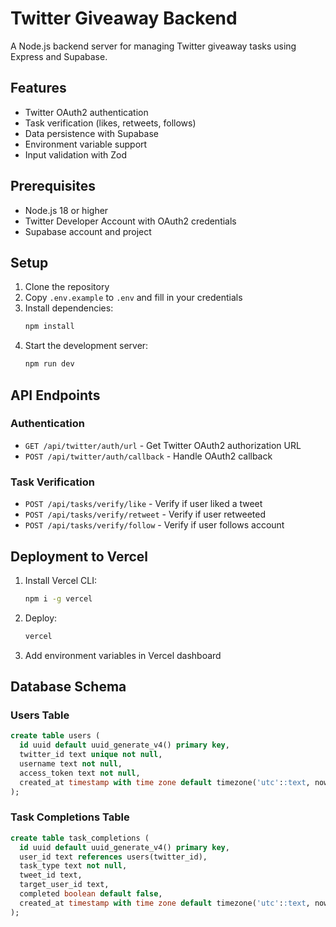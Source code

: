 # Twitter Giveaway Backend

A Node.js backend server for managing Twitter giveaway tasks using Express and Supabase.

## Features

- Twitter OAuth2 authentication
- Task verification (likes, retweets, follows)
- Data persistence with Supabase
- Environment variable support
- Input validation with Zod

## Prerequisites

- Node.js 18 or higher
- Twitter Developer Account with OAuth2 credentials
- Supabase account and project

## Setup

1. Clone the repository
2. Copy `.env.example` to `.env` and fill in your credentials
3. Install dependencies:
   ```bash
   npm install
   ```
4. Start the development server:
   ```bash
   npm run dev
   ```

## API Endpoints

### Authentication
- `GET /api/twitter/auth/url` - Get Twitter OAuth2 authorization URL
- `POST /api/twitter/auth/callback` - Handle OAuth2 callback

### Task Verification
- `POST /api/tasks/verify/like` - Verify if user liked a tweet
- `POST /api/tasks/verify/retweet` - Verify if user retweeted
- `POST /api/tasks/verify/follow` - Verify if user follows account

## Deployment to Vercel

1. Install Vercel CLI:
   ```bash
   npm i -g vercel
   ```

2. Deploy:
   ```bash
   vercel
   ```

3. Add environment variables in Vercel dashboard

## Database Schema

### Users Table
```sql
create table users (
  id uuid default uuid_generate_v4() primary key,
  twitter_id text unique not null,
  username text not null,
  access_token text not null,
  created_at timestamp with time zone default timezone('utc'::text, now()) not null
);
```

### Task Completions Table
```sql
create table task_completions (
  id uuid default uuid_generate_v4() primary key,
  user_id text references users(twitter_id),
  task_type text not null,
  tweet_id text,
  target_user_id text,
  completed boolean default false,
  created_at timestamp with time zone default timezone('utc'::text, now()) not null
);
```